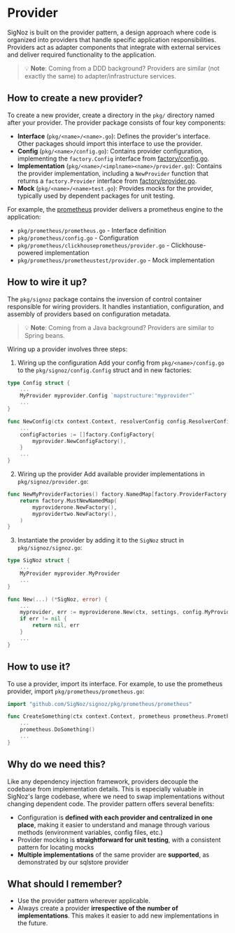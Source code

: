 # Provider

SigNoz is built on the provider pattern, a design approach where code is organized into providers that handle specific application responsibilities. Providers act as adapter components that integrate with external services and deliver required functionality to the application.

> 💡 **Note**: Coming from a DDD background? Providers are similar (not exactly the same) to adapter/infrastructure services.

## How to create a new provider?

To create a new provider, create a directory in the `pkg/` directory named after your provider. The provider package consists of four key components:

- **Interface** (`pkg/<name>/<name>.go`): Defines the provider's interface. Other packages should import this interface to use the provider.
- **Config** (`pkg/<name>/config.go`): Contains provider configuration, implementing the `factory.Config` interface from [factory/config.go](/pkg/factory/config.go).
- **Implementation** (`pkg/<name>/<implname><name>/provider.go`): Contains the provider implementation, including a `NewProvider` function that returns a `factory.Provider` interface from [factory/provider.go](/pkg/factory/provider.go).
- **Mock** (`pkg/<name>/<name>test.go`): Provides mocks for the provider, typically used by dependent packages for unit testing.

For example, the [prometheus](/pkg/prometheus) provider delivers a prometheus engine to the application:

- `pkg/prometheus/prometheus.go` - Interface definition
- `pkg/prometheus/config.go` - Configuration
- `pkg/prometheus/clickhouseprometheus/provider.go` - Clickhouse-powered implementation
- `pkg/prometheus/prometheustest/provider.go` - Mock implementation

## How to wire it up?

The `pkg/signoz` package contains the inversion of control container responsible for wiring providers. It handles instantiation, configuration, and assembly of providers based on configuration metadata.

> 💡 **Note**: Coming from a Java background? Providers are similar to Spring beans.

Wiring up a provider involves three steps:

1. Wiring up the configuration
Add your config from `pkg/<name>/config.go` to the `pkg/signoz/config.Config` struct and in new factories:

```go
type Config struct {
    ...
	MyProvider myprovider.Config `mapstructure:"myprovider"`
    ...
}

func NewConfig(ctx context.Context, resolverConfig config.ResolverConfig, ....) (Config, error) {
    ...
	configFactories := []factory.ConfigFactory{
        myprovider.NewConfigFactory(),
	}
    ...
}
```

2. Wiring up the provider
Add available provider implementations in `pkg/signoz/provider.go`:

```go
func NewMyProviderFactories() factory.NamedMap[factory.ProviderFactory[myprovider.MyProvider, myprovider.Config]] {
	return factory.MustNewNamedMap(
        myproviderone.NewFactory(),
        myprovidertwo.NewFactory(),
	)
}
```

3. Instantiate the provider by adding it to the `SigNoz` struct in `pkg/signoz/signoz.go`:

```go
type SigNoz struct {
    ...
    MyProvider myprovider.MyProvider
    ...
}

func New(...) (*SigNoz, error) {
    ...
    myprovider, err := myproviderone.New(ctx, settings, config.MyProvider, "one/two")
    if err != nil {
        return nil, err
    }
    ...
}
```

## How to use it?

To use a provider, import its interface. For example, to use the prometheus provider, import `pkg/prometheus/prometheus.go`:

```go
import "github.com/SigNoz/signoz/pkg/prometheus/prometheus"

func CreateSomething(ctx context.Context, prometheus prometheus.Prometheus) {
    ...
    prometheus.DoSomething()
    ...
}
```

## Why do we need this?

Like any dependency injection framework, providers decouple the codebase from implementation details. This is especially valuable in SigNoz's large codebase, where we need to swap implementations without changing dependent code. The provider pattern offers several benefits:

- Configuration is **defined with each provider and centralized in one place**, making it easier to understand and manage through various methods (environment variables, config files, etc.)
- Provider mocking is **straightforward for unit testing**, with a consistent pattern for locating mocks
- **Multiple implementations** of the same provider are **supported**, as demonstrated by our sqlstore provider

## What should I remember?

- Use the provider pattern wherever applicable.
- Always create a provider **irrespective of the number of implementations**. This makes it easier to add new implementations in the future.
